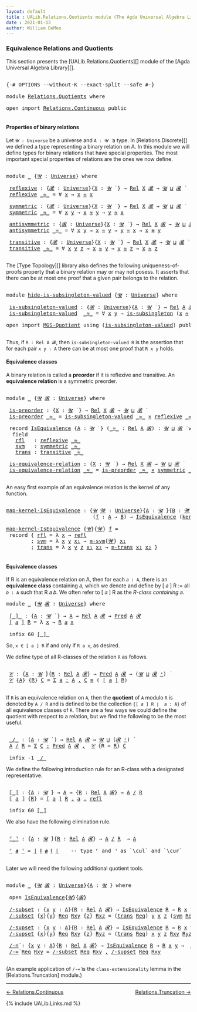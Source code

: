 ```yaml
---
layout: default
title : UALib.Relations.Quotients module (The Agda Universal Algebra Library)
date : 2021-01-13
author: William DeMeo
---
```


### <a id="equivalence-relations-and-quotients">Equivalence Relations and Quotients</a>

This section presents the [UALib.Relations.Quotients][] module of the [Agda Universal Algebra Library][].

<pre class="Agda">

<a id="354" class="Symbol">{-#</a> <a id="358" class="Keyword">OPTIONS</a> <a id="366" class="Pragma">--without-K</a> <a id="378" class="Pragma">--exact-split</a> <a id="392" class="Pragma">--safe</a> <a id="399" class="Symbol">#-}</a>

<a id="404" class="Keyword">module</a> <a id="411" href="Relations.Quotients.html" class="Module">Relations.Quotients</a> <a id="431" class="Keyword">where</a>

<a id="438" class="Keyword">open</a> <a id="443" class="Keyword">import</a> <a id="450" href="Relations.Continuous.html" class="Module">Relations.Continuous</a> <a id="471" class="Keyword">public</a>

</pre>


#### <a id="properties-of-binary-relations">Properties of binary relations</a>

Let `𝓤 : Universe` be a universe and `A : 𝓤 ̇` a type.  In [Relations.Discrete][] we defined a type representing a binary relation on A.  In this module we will define types for binary relations that have special properties. The most important special properties of relations are the ones we now define.

<pre class="Agda">

<a id="891" class="Keyword">module</a> <a id="898" href="Relations.Quotients.html#898" class="Module">_</a> <a id="900" class="Symbol">{</a><a id="901" href="Relations.Quotients.html#901" class="Bound">𝓤</a> <a id="903" class="Symbol">:</a> <a id="905" href="Universes.html#205" class="Postulate">Universe</a><a id="913" class="Symbol">}</a> <a id="915" class="Keyword">where</a>

 <a id="923" href="Relations.Quotients.html#923" class="Function">reflexive</a> <a id="933" class="Symbol">:</a> <a id="935" class="Symbol">{</a><a id="936" href="Relations.Quotients.html#936" class="Bound">𝓡</a> <a id="938" class="Symbol">:</a> <a id="940" href="Universes.html#205" class="Postulate">Universe</a><a id="948" class="Symbol">}{</a><a id="950" href="Relations.Quotients.html#950" class="Bound">X</a> <a id="952" class="Symbol">:</a> <a id="954" href="Relations.Quotients.html#901" class="Bound">𝓤</a> <a id="956" href="Universes.html#403" class="Function Operator">̇</a> <a id="958" class="Symbol">}</a> <a id="960" class="Symbol">→</a> <a id="962" href="Relations.Discrete.html#7241" class="Function">Rel</a> <a id="966" href="Relations.Quotients.html#950" class="Bound">X</a> <a id="968" href="Relations.Quotients.html#936" class="Bound">𝓡</a> <a id="970" class="Symbol">→</a> <a id="972" href="Relations.Quotients.html#901" class="Bound">𝓤</a> <a id="974" href="Agda.Primitive.html#636" class="Primitive Operator">⊔</a> <a id="976" href="Relations.Quotients.html#936" class="Bound">𝓡</a> <a id="978" href="Universes.html#403" class="Function Operator">̇</a>
 <a id="981" href="Relations.Quotients.html#923" class="Function">reflexive</a> <a id="991" href="Relations.Quotients.html#991" class="Bound Operator">_≈_</a> <a id="995" class="Symbol">=</a> <a id="997" class="Symbol">∀</a> <a id="999" href="Relations.Quotients.html#999" class="Bound">x</a> <a id="1001" class="Symbol">→</a> <a id="1003" href="Relations.Quotients.html#999" class="Bound">x</a> <a id="1005" href="Relations.Quotients.html#991" class="Bound Operator">≈</a> <a id="1007" href="Relations.Quotients.html#999" class="Bound">x</a>

 <a id="1011" href="Relations.Quotients.html#1011" class="Function">symmetric</a> <a id="1021" class="Symbol">:</a> <a id="1023" class="Symbol">{</a><a id="1024" href="Relations.Quotients.html#1024" class="Bound">𝓡</a> <a id="1026" class="Symbol">:</a> <a id="1028" href="Universes.html#205" class="Postulate">Universe</a><a id="1036" class="Symbol">}{</a><a id="1038" href="Relations.Quotients.html#1038" class="Bound">X</a> <a id="1040" class="Symbol">:</a> <a id="1042" href="Relations.Quotients.html#901" class="Bound">𝓤</a> <a id="1044" href="Universes.html#403" class="Function Operator">̇</a> <a id="1046" class="Symbol">}</a> <a id="1048" class="Symbol">→</a> <a id="1050" href="Relations.Discrete.html#7241" class="Function">Rel</a> <a id="1054" href="Relations.Quotients.html#1038" class="Bound">X</a> <a id="1056" href="Relations.Quotients.html#1024" class="Bound">𝓡</a> <a id="1058" class="Symbol">→</a> <a id="1060" href="Relations.Quotients.html#901" class="Bound">𝓤</a> <a id="1062" href="Agda.Primitive.html#636" class="Primitive Operator">⊔</a> <a id="1064" href="Relations.Quotients.html#1024" class="Bound">𝓡</a> <a id="1066" href="Universes.html#403" class="Function Operator">̇</a>
 <a id="1069" href="Relations.Quotients.html#1011" class="Function">symmetric</a> <a id="1079" href="Relations.Quotients.html#1079" class="Bound Operator">_≈_</a> <a id="1083" class="Symbol">=</a> <a id="1085" class="Symbol">∀</a> <a id="1087" href="Relations.Quotients.html#1087" class="Bound">x</a> <a id="1089" href="Relations.Quotients.html#1089" class="Bound">y</a> <a id="1091" class="Symbol">→</a> <a id="1093" href="Relations.Quotients.html#1087" class="Bound">x</a> <a id="1095" href="Relations.Quotients.html#1079" class="Bound Operator">≈</a> <a id="1097" href="Relations.Quotients.html#1089" class="Bound">y</a> <a id="1099" class="Symbol">→</a> <a id="1101" href="Relations.Quotients.html#1089" class="Bound">y</a> <a id="1103" href="Relations.Quotients.html#1079" class="Bound Operator">≈</a> <a id="1105" href="Relations.Quotients.html#1087" class="Bound">x</a>

 <a id="1109" href="Relations.Quotients.html#1109" class="Function">antisymmetric</a> <a id="1123" class="Symbol">:</a> <a id="1125" class="Symbol">{</a><a id="1126" href="Relations.Quotients.html#1126" class="Bound">𝓡</a> <a id="1128" class="Symbol">:</a> <a id="1130" href="Universes.html#205" class="Postulate">Universe</a><a id="1138" class="Symbol">}{</a><a id="1140" href="Relations.Quotients.html#1140" class="Bound">X</a> <a id="1142" class="Symbol">:</a> <a id="1144" href="Relations.Quotients.html#901" class="Bound">𝓤</a> <a id="1146" href="Universes.html#403" class="Function Operator">̇</a> <a id="1148" class="Symbol">}</a> <a id="1150" class="Symbol">→</a> <a id="1152" href="Relations.Discrete.html#7241" class="Function">Rel</a> <a id="1156" href="Relations.Quotients.html#1140" class="Bound">X</a> <a id="1158" href="Relations.Quotients.html#1126" class="Bound">𝓡</a> <a id="1160" class="Symbol">→</a> <a id="1162" href="Relations.Quotients.html#901" class="Bound">𝓤</a> <a id="1164" href="Agda.Primitive.html#636" class="Primitive Operator">⊔</a> <a id="1166" href="Relations.Quotients.html#1126" class="Bound">𝓡</a> <a id="1168" href="Universes.html#403" class="Function Operator">̇</a>
 <a id="1171" href="Relations.Quotients.html#1109" class="Function">antisymmetric</a> <a id="1185" href="Relations.Quotients.html#1185" class="Bound Operator">_≈_</a> <a id="1189" class="Symbol">=</a> <a id="1191" class="Symbol">∀</a> <a id="1193" href="Relations.Quotients.html#1193" class="Bound">x</a> <a id="1195" href="Relations.Quotients.html#1195" class="Bound">y</a> <a id="1197" class="Symbol">→</a> <a id="1199" href="Relations.Quotients.html#1193" class="Bound">x</a> <a id="1201" href="Relations.Quotients.html#1185" class="Bound Operator">≈</a> <a id="1203" href="Relations.Quotients.html#1195" class="Bound">y</a> <a id="1205" class="Symbol">→</a> <a id="1207" href="Relations.Quotients.html#1195" class="Bound">y</a> <a id="1209" href="Relations.Quotients.html#1185" class="Bound Operator">≈</a> <a id="1211" href="Relations.Quotients.html#1193" class="Bound">x</a> <a id="1213" class="Symbol">→</a> <a id="1215" href="Relations.Quotients.html#1193" class="Bound">x</a> <a id="1217" href="MGS-MLTT.html#4207" class="Datatype Operator">≡</a> <a id="1219" href="Relations.Quotients.html#1195" class="Bound">y</a>

 <a id="1223" href="Relations.Quotients.html#1223" class="Function">transitive</a> <a id="1234" class="Symbol">:</a> <a id="1236" class="Symbol">{</a><a id="1237" href="Relations.Quotients.html#1237" class="Bound">𝓡</a> <a id="1239" class="Symbol">:</a> <a id="1241" href="Universes.html#205" class="Postulate">Universe</a><a id="1249" class="Symbol">}{</a><a id="1251" href="Relations.Quotients.html#1251" class="Bound">X</a> <a id="1253" class="Symbol">:</a> <a id="1255" href="Relations.Quotients.html#901" class="Bound">𝓤</a> <a id="1257" href="Universes.html#403" class="Function Operator">̇</a> <a id="1259" class="Symbol">}</a> <a id="1261" class="Symbol">→</a> <a id="1263" href="Relations.Discrete.html#7241" class="Function">Rel</a> <a id="1267" href="Relations.Quotients.html#1251" class="Bound">X</a> <a id="1269" href="Relations.Quotients.html#1237" class="Bound">𝓡</a> <a id="1271" class="Symbol">→</a> <a id="1273" href="Relations.Quotients.html#901" class="Bound">𝓤</a> <a id="1275" href="Agda.Primitive.html#636" class="Primitive Operator">⊔</a> <a id="1277" href="Relations.Quotients.html#1237" class="Bound">𝓡</a> <a id="1279" href="Universes.html#403" class="Function Operator">̇</a>
 <a id="1282" href="Relations.Quotients.html#1223" class="Function">transitive</a> <a id="1293" href="Relations.Quotients.html#1293" class="Bound Operator">_≈_</a> <a id="1297" class="Symbol">=</a> <a id="1299" class="Symbol">∀</a> <a id="1301" href="Relations.Quotients.html#1301" class="Bound">x</a> <a id="1303" href="Relations.Quotients.html#1303" class="Bound">y</a> <a id="1305" href="Relations.Quotients.html#1305" class="Bound">z</a> <a id="1307" class="Symbol">→</a> <a id="1309" href="Relations.Quotients.html#1301" class="Bound">x</a> <a id="1311" href="Relations.Quotients.html#1293" class="Bound Operator">≈</a> <a id="1313" href="Relations.Quotients.html#1303" class="Bound">y</a> <a id="1315" class="Symbol">→</a> <a id="1317" href="Relations.Quotients.html#1303" class="Bound">y</a> <a id="1319" href="Relations.Quotients.html#1293" class="Bound Operator">≈</a> <a id="1321" href="Relations.Quotients.html#1305" class="Bound">z</a> <a id="1323" class="Symbol">→</a> <a id="1325" href="Relations.Quotients.html#1301" class="Bound">x</a> <a id="1327" href="Relations.Quotients.html#1293" class="Bound Operator">≈</a> <a id="1329" href="Relations.Quotients.html#1305" class="Bound">z</a>

</pre>

The [Type Topology][] library also defines the following uniqueness-of-proofs property that a binary relation may or may not posess. It asserts that there can be at most one proof that a given pair belongs to the relation.

<pre class="Agda">

<a id="1582" class="Keyword">module</a> <a id="hide-is-subsingleton-valued"></a><a id="1589" href="Relations.Quotients.html#1589" class="Module">hide-is-subsingleton-valued</a> <a id="1617" class="Symbol">{</a><a id="1618" href="Relations.Quotients.html#1618" class="Bound">𝓤</a> <a id="1620" class="Symbol">:</a> <a id="1622" href="Universes.html#205" class="Postulate">Universe</a><a id="1630" class="Symbol">}</a> <a id="1632" class="Keyword">where</a>

 <a id="hide-is-subsingleton-valued.is-subsingleton-valued"></a><a id="1640" href="Relations.Quotients.html#1640" class="Function">is-subsingleton-valued</a> <a id="1663" class="Symbol">:</a> <a id="1665" class="Symbol">{</a><a id="1666" href="Relations.Quotients.html#1666" class="Bound">𝓡</a> <a id="1668" class="Symbol">:</a> <a id="1670" href="Universes.html#205" class="Postulate">Universe</a><a id="1678" class="Symbol">}{</a><a id="1680" href="Relations.Quotients.html#1680" class="Bound">A</a> <a id="1682" class="Symbol">:</a> <a id="1684" href="Relations.Quotients.html#1618" class="Bound">𝓤</a> <a id="1686" href="Universes.html#403" class="Function Operator">̇</a> <a id="1688" class="Symbol">}</a> <a id="1690" class="Symbol">→</a> <a id="1692" href="Relations.Discrete.html#7241" class="Function">Rel</a> <a id="1696" href="Relations.Quotients.html#1680" class="Bound">A</a> <a id="1698" href="Relations.Quotients.html#1666" class="Bound">𝓡</a> <a id="1700" class="Symbol">→</a> <a id="1702" href="Relations.Quotients.html#1618" class="Bound">𝓤</a> <a id="1704" href="Agda.Primitive.html#636" class="Primitive Operator">⊔</a> <a id="1706" href="Relations.Quotients.html#1666" class="Bound">𝓡</a> <a id="1708" href="Universes.html#403" class="Function Operator">̇</a>
 <a id="1711" href="Relations.Quotients.html#1640" class="Function">is-subsingleton-valued</a>  <a id="1735" href="Relations.Quotients.html#1735" class="Bound Operator">_≈_</a> <a id="1739" class="Symbol">=</a> <a id="1741" class="Symbol">∀</a> <a id="1743" href="Relations.Quotients.html#1743" class="Bound">x</a> <a id="1745" href="Relations.Quotients.html#1745" class="Bound">y</a> <a id="1747" class="Symbol">→</a> <a id="1749" href="MGS-Basic-UF.html#743" class="Function">is-subsingleton</a> <a id="1765" class="Symbol">(</a><a id="1766" href="Relations.Quotients.html#1743" class="Bound">x</a> <a id="1768" href="Relations.Quotients.html#1735" class="Bound Operator">≈</a> <a id="1770" href="Relations.Quotients.html#1745" class="Bound">y</a><a id="1771" class="Symbol">)</a>

<a id="1774" class="Keyword">open</a> <a id="1779" class="Keyword">import</a> <a id="1786" href="MGS-Quotient.html" class="Module">MGS-Quotient</a> <a id="1799" class="Keyword">using</a> <a id="1805" class="Symbol">(</a><a id="1806" href="MGS-Quotient.html#398" class="Function">is-subsingleton-valued</a><a id="1828" class="Symbol">)</a> <a id="1830" class="Keyword">public</a>

</pre>

Thus, if `R : Rel A 𝓡`, then `is-subsingleton-valued R` is the assertion that for each pair `x y : A` there can be at most one proof that `R x y` holds.



#### <a id="equivalence-classes">Equivalence classes</a>

A binary relation is called a **preorder** if it is reflexive and transitive. An **equivalence relation** is a symmetric preorder.


<pre class="Agda">

<a id="2211" class="Keyword">module</a> <a id="2218" href="Relations.Quotients.html#2218" class="Module">_</a> <a id="2220" class="Symbol">{</a><a id="2221" href="Relations.Quotients.html#2221" class="Bound">𝓤</a> <a id="2223" href="Relations.Quotients.html#2223" class="Bound">𝓡</a> <a id="2225" class="Symbol">:</a> <a id="2227" href="Universes.html#205" class="Postulate">Universe</a><a id="2235" class="Symbol">}</a> <a id="2237" class="Keyword">where</a>

 <a id="2245" href="Relations.Quotients.html#2245" class="Function">is-preorder</a> <a id="2257" class="Symbol">:</a> <a id="2259" class="Symbol">{</a><a id="2260" href="Relations.Quotients.html#2260" class="Bound">X</a> <a id="2262" class="Symbol">:</a> <a id="2264" href="Relations.Quotients.html#2221" class="Bound">𝓤</a> <a id="2266" href="Universes.html#403" class="Function Operator">̇</a> <a id="2268" class="Symbol">}</a> <a id="2270" class="Symbol">→</a> <a id="2272" href="Relations.Discrete.html#7241" class="Function">Rel</a> <a id="2276" href="Relations.Quotients.html#2260" class="Bound">X</a> <a id="2278" href="Relations.Quotients.html#2223" class="Bound">𝓡</a> <a id="2280" class="Symbol">→</a> <a id="2282" href="Relations.Quotients.html#2221" class="Bound">𝓤</a> <a id="2284" href="Agda.Primitive.html#636" class="Primitive Operator">⊔</a> <a id="2286" href="Relations.Quotients.html#2223" class="Bound">𝓡</a> <a id="2288" href="Universes.html#403" class="Function Operator">̇</a>
 <a id="2291" href="Relations.Quotients.html#2245" class="Function">is-preorder</a> <a id="2303" href="Relations.Quotients.html#2303" class="Bound Operator">_≈_</a> <a id="2307" class="Symbol">=</a> <a id="2309" href="MGS-Quotient.html#398" class="Function">is-subsingleton-valued</a> <a id="2332" href="Relations.Quotients.html#2303" class="Bound Operator">_≈_</a> <a id="2336" href="MGS-MLTT.html#3515" class="Function Operator">×</a> <a id="2338" href="Relations.Quotients.html#923" class="Function">reflexive</a> <a id="2348" href="Relations.Quotients.html#2303" class="Bound Operator">_≈_</a> <a id="2352" href="MGS-MLTT.html#3515" class="Function Operator">×</a> <a id="2354" href="Relations.Quotients.html#1223" class="Function">transitive</a> <a id="2365" href="Relations.Quotients.html#2303" class="Bound Operator">_≈_</a>

 <a id="2371" class="Keyword">record</a> <a id="2378" href="Relations.Quotients.html#2378" class="Record">IsEquivalence</a> <a id="2392" class="Symbol">{</a><a id="2393" href="Relations.Quotients.html#2393" class="Bound">A</a> <a id="2395" class="Symbol">:</a> <a id="2397" href="Relations.Quotients.html#2221" class="Bound">𝓤</a> <a id="2399" href="Universes.html#403" class="Function Operator">̇</a> <a id="2401" class="Symbol">}</a> <a id="2403" class="Symbol">(</a><a id="2404" href="Relations.Quotients.html#2404" class="Bound Operator">_≈_</a> <a id="2408" class="Symbol">:</a> <a id="2410" href="Relations.Discrete.html#7241" class="Function">Rel</a> <a id="2414" href="Relations.Quotients.html#2393" class="Bound">A</a> <a id="2416" href="Relations.Quotients.html#2223" class="Bound">𝓡</a><a id="2417" class="Symbol">)</a> <a id="2419" class="Symbol">:</a> <a id="2421" href="Relations.Quotients.html#2221" class="Bound">𝓤</a> <a id="2423" href="Agda.Primitive.html#636" class="Primitive Operator">⊔</a> <a id="2425" href="Relations.Quotients.html#2223" class="Bound">𝓡</a> <a id="2427" href="Universes.html#403" class="Function Operator">̇</a> <a id="2429" class="Keyword">where</a>
  <a id="2437" class="Keyword">field</a>
   <a id="2446" href="Relations.Quotients.html#2446" class="Field">rfl</a>   <a id="2452" class="Symbol">:</a> <a id="2454" href="Relations.Quotients.html#923" class="Function">reflexive</a> <a id="2464" href="Relations.Quotients.html#2404" class="Bound Operator">_≈_</a>
   <a id="2471" href="Relations.Quotients.html#2471" class="Field">sym</a>   <a id="2477" class="Symbol">:</a> <a id="2479" href="Relations.Quotients.html#1011" class="Function">symmetric</a> <a id="2489" href="Relations.Quotients.html#2404" class="Bound Operator">_≈_</a>
   <a id="2496" href="Relations.Quotients.html#2496" class="Field">trans</a> <a id="2502" class="Symbol">:</a> <a id="2504" href="Relations.Quotients.html#1223" class="Function">transitive</a> <a id="2515" href="Relations.Quotients.html#2404" class="Bound Operator">_≈_</a>

 <a id="2521" href="Relations.Quotients.html#2521" class="Function">is-equivalence-relation</a> <a id="2545" class="Symbol">:</a> <a id="2547" class="Symbol">{</a><a id="2548" href="Relations.Quotients.html#2548" class="Bound">X</a> <a id="2550" class="Symbol">:</a> <a id="2552" href="Relations.Quotients.html#2221" class="Bound">𝓤</a> <a id="2554" href="Universes.html#403" class="Function Operator">̇</a> <a id="2556" class="Symbol">}</a> <a id="2558" class="Symbol">→</a> <a id="2560" href="Relations.Discrete.html#7241" class="Function">Rel</a> <a id="2564" href="Relations.Quotients.html#2548" class="Bound">X</a> <a id="2566" href="Relations.Quotients.html#2223" class="Bound">𝓡</a> <a id="2568" class="Symbol">→</a> <a id="2570" href="Relations.Quotients.html#2221" class="Bound">𝓤</a> <a id="2572" href="Agda.Primitive.html#636" class="Primitive Operator">⊔</a> <a id="2574" href="Relations.Quotients.html#2223" class="Bound">𝓡</a> <a id="2576" href="Universes.html#403" class="Function Operator">̇</a>
 <a id="2579" href="Relations.Quotients.html#2521" class="Function">is-equivalence-relation</a> <a id="2603" href="Relations.Quotients.html#2603" class="Bound Operator">_≈_</a> <a id="2607" class="Symbol">=</a> <a id="2609" href="Relations.Quotients.html#2245" class="Function">is-preorder</a> <a id="2621" href="Relations.Quotients.html#2603" class="Bound Operator">_≈_</a> <a id="2625" href="MGS-MLTT.html#3515" class="Function Operator">×</a> <a id="2627" href="Relations.Quotients.html#1011" class="Function">symmetric</a> <a id="2637" href="Relations.Quotients.html#2603" class="Bound Operator">_≈_</a>

</pre>

An easy first example of an equivalence relation is the kernel of any function.

<pre class="Agda">

<a id="map-kernel-IsEquivalence"></a><a id="2749" href="Relations.Quotients.html#2749" class="Function">map-kernel-IsEquivalence</a> <a id="2774" class="Symbol">:</a> <a id="2776" class="Symbol">{</a><a id="2777" href="Relations.Quotients.html#2777" class="Bound">𝓤</a> <a id="2779" href="Relations.Quotients.html#2779" class="Bound">𝓦</a> <a id="2781" class="Symbol">:</a> <a id="2783" href="Universes.html#205" class="Postulate">Universe</a><a id="2791" class="Symbol">}{</a><a id="2793" href="Relations.Quotients.html#2793" class="Bound">A</a> <a id="2795" class="Symbol">:</a> <a id="2797" href="Relations.Quotients.html#2777" class="Bound">𝓤</a> <a id="2799" href="Universes.html#403" class="Function Operator">̇</a><a id="2800" class="Symbol">}{</a><a id="2802" href="Relations.Quotients.html#2802" class="Bound">B</a> <a id="2804" class="Symbol">:</a> <a id="2806" href="Relations.Quotients.html#2779" class="Bound">𝓦</a> <a id="2808" href="Universes.html#403" class="Function Operator">̇</a><a id="2809" class="Symbol">}</a>
                            <a id="2839" class="Symbol">(</a><a id="2840" href="Relations.Quotients.html#2840" class="Bound">f</a> <a id="2842" class="Symbol">:</a> <a id="2844" href="Relations.Quotients.html#2793" class="Bound">A</a> <a id="2846" class="Symbol">→</a> <a id="2848" href="Relations.Quotients.html#2802" class="Bound">B</a><a id="2849" class="Symbol">)</a> <a id="2851" class="Symbol">→</a> <a id="2853" href="Relations.Quotients.html#2378" class="Record">IsEquivalence</a> <a id="2867" class="Symbol">(</a><a id="2868" href="Relations.Discrete.html#7794" class="Function">ker</a><a id="2871" class="Symbol">{</a><a id="2872" href="Relations.Quotients.html#2777" class="Bound">𝓤</a><a id="2873" class="Symbol">}{</a><a id="2875" href="Relations.Quotients.html#2779" class="Bound">𝓦</a><a id="2876" class="Symbol">}</a> <a id="2878" href="Relations.Quotients.html#2840" class="Bound">f</a><a id="2879" class="Symbol">)</a>

<a id="2882" href="Relations.Quotients.html#2749" class="Function">map-kernel-IsEquivalence</a> <a id="2907" class="Symbol">{</a><a id="2908" href="Relations.Quotients.html#2908" class="Bound">𝓤</a><a id="2909" class="Symbol">}{</a><a id="2911" href="Relations.Quotients.html#2911" class="Bound">𝓦</a><a id="2912" class="Symbol">}</a> <a id="2914" href="Relations.Quotients.html#2914" class="Bound">f</a> <a id="2916" class="Symbol">=</a>
 <a id="2919" class="Keyword">record</a> <a id="2926" class="Symbol">{</a> <a id="2928" href="Relations.Quotients.html#2446" class="Field">rfl</a> <a id="2932" class="Symbol">=</a> <a id="2934" class="Symbol">λ</a> <a id="2936" href="Relations.Quotients.html#2936" class="Bound">x</a> <a id="2938" class="Symbol">→</a> <a id="2940" href="MGS-MLTT.html#4221" class="InductiveConstructor">refl</a>
        <a id="2953" class="Symbol">;</a> <a id="2955" href="Relations.Quotients.html#2471" class="Field">sym</a> <a id="2959" class="Symbol">=</a> <a id="2961" class="Symbol">λ</a> <a id="2963" href="Relations.Quotients.html#2963" class="Bound">x</a> <a id="2965" href="Relations.Quotients.html#2965" class="Bound">y</a> <a id="2967" href="Relations.Quotients.html#2967" class="Bound">x₁</a> <a id="2970" class="Symbol">→</a> <a id="2972" href="Prelude.Equality.html#1977" class="Function">≡-sym</a><a id="2977" class="Symbol">{</a><a id="2978" href="Relations.Quotients.html#2911" class="Bound">𝓦</a><a id="2979" class="Symbol">}</a> <a id="2981" href="Relations.Quotients.html#2967" class="Bound">x₁</a>
        <a id="2992" class="Symbol">;</a> <a id="2994" href="Relations.Quotients.html#2496" class="Field">trans</a> <a id="3000" class="Symbol">=</a> <a id="3002" class="Symbol">λ</a> <a id="3004" href="Relations.Quotients.html#3004" class="Bound">x</a> <a id="3006" href="Relations.Quotients.html#3006" class="Bound">y</a> <a id="3008" href="Relations.Quotients.html#3008" class="Bound">z</a> <a id="3010" href="Relations.Quotients.html#3010" class="Bound">x₁</a> <a id="3013" href="Relations.Quotients.html#3013" class="Bound">x₂</a> <a id="3016" class="Symbol">→</a> <a id="3018" href="Prelude.Equality.html#2122" class="Function">≡-trans</a> <a id="3026" href="Relations.Quotients.html#3010" class="Bound">x₁</a> <a id="3029" href="Relations.Quotients.html#3013" class="Bound">x₂</a> <a id="3032" class="Symbol">}</a>

</pre>




#### <a id="equivalence-classes">Equivalence classes</a>

If R is an equivalence relation on A, then for each `𝑎 : A`, there is an **equivalence class** containing 𝑎, which we denote and define by [ 𝑎 ] R := all `𝑏 : A` such that R 𝑎 𝑏. We often refer to [ 𝑎 ] R as the *R-class containing* 𝑎.

<pre class="Agda">
<a id="3358" class="Keyword">module</a> <a id="3365" href="Relations.Quotients.html#3365" class="Module">_</a> <a id="3367" class="Symbol">{</a><a id="3368" href="Relations.Quotients.html#3368" class="Bound">𝓤</a> <a id="3370" href="Relations.Quotients.html#3370" class="Bound">𝓡</a> <a id="3372" class="Symbol">:</a> <a id="3374" href="Universes.html#205" class="Postulate">Universe</a><a id="3382" class="Symbol">}</a> <a id="3384" class="Keyword">where</a>

 <a id="3392" href="Relations.Quotients.html#3392" class="Function Operator">[_]_</a> <a id="3397" class="Symbol">:</a> <a id="3399" class="Symbol">{</a><a id="3400" href="Relations.Quotients.html#3400" class="Bound">A</a> <a id="3402" class="Symbol">:</a> <a id="3404" href="Relations.Quotients.html#3368" class="Bound">𝓤</a> <a id="3406" href="Universes.html#403" class="Function Operator">̇</a> <a id="3408" class="Symbol">}</a> <a id="3410" class="Symbol">→</a> <a id="3412" href="Relations.Quotients.html#3400" class="Bound">A</a> <a id="3414" class="Symbol">→</a> <a id="3416" href="Relations.Discrete.html#7241" class="Function">Rel</a> <a id="3420" href="Relations.Quotients.html#3400" class="Bound">A</a> <a id="3422" href="Relations.Quotients.html#3370" class="Bound">𝓡</a> <a id="3424" class="Symbol">→</a> <a id="3426" href="Relations.Discrete.html#1660" class="Function">Pred</a> <a id="3431" href="Relations.Quotients.html#3400" class="Bound">A</a> <a id="3433" href="Relations.Quotients.html#3370" class="Bound">𝓡</a>
 <a id="3436" href="Relations.Quotients.html#3392" class="Function Operator">[</a> <a id="3438" href="Relations.Quotients.html#3438" class="Bound">𝑎</a> <a id="3440" href="Relations.Quotients.html#3392" class="Function Operator">]</a> <a id="3442" href="Relations.Quotients.html#3442" class="Bound">R</a> <a id="3444" class="Symbol">=</a> <a id="3446" class="Symbol">λ</a> <a id="3448" href="Relations.Quotients.html#3448" class="Bound">x</a> <a id="3450" class="Symbol">→</a> <a id="3452" href="Relations.Quotients.html#3442" class="Bound">R</a> <a id="3454" href="Relations.Quotients.html#3438" class="Bound">𝑎</a> <a id="3456" href="Relations.Quotients.html#3448" class="Bound">x</a>

 <a id="3460" class="Keyword">infix</a> <a id="3466" class="Number">60</a> <a id="3469" href="Relations.Quotients.html#3392" class="Function Operator">[_]_</a>
</pre>

So, `x ∈ [ a ] R` if and only if `R a x`, as desired.

We define type of all R-classes of the relation `R` as follows.

<pre class="Agda">

 <a id="3621" href="Relations.Quotients.html#3621" class="Function">𝒞</a> <a id="3623" class="Symbol">:</a> <a id="3625" class="Symbol">{</a><a id="3626" href="Relations.Quotients.html#3626" class="Bound">A</a> <a id="3628" class="Symbol">:</a> <a id="3630" href="Relations.Quotients.html#3368" class="Bound">𝓤</a> <a id="3632" href="Universes.html#403" class="Function Operator">̇</a><a id="3633" class="Symbol">}{</a><a id="3635" href="Relations.Quotients.html#3635" class="Bound">R</a> <a id="3637" class="Symbol">:</a> <a id="3639" href="Relations.Discrete.html#7241" class="Function">Rel</a> <a id="3643" href="Relations.Quotients.html#3626" class="Bound">A</a> <a id="3645" href="Relations.Quotients.html#3370" class="Bound">𝓡</a><a id="3646" class="Symbol">}</a> <a id="3648" class="Symbol">→</a> <a id="3650" href="Relations.Discrete.html#1660" class="Function">Pred</a> <a id="3655" href="Relations.Quotients.html#3626" class="Bound">A</a> <a id="3657" href="Relations.Quotients.html#3370" class="Bound">𝓡</a> <a id="3659" class="Symbol">→</a> <a id="3661" class="Symbol">(</a><a id="3662" href="Relations.Quotients.html#3368" class="Bound">𝓤</a> <a id="3664" href="Agda.Primitive.html#636" class="Primitive Operator">⊔</a> <a id="3666" href="Relations.Quotients.html#3370" class="Bound">𝓡</a> <a id="3668" href="Universes.html#181" class="Primitive Operator">⁺</a><a id="3669" class="Symbol">)</a> <a id="3671" href="Universes.html#403" class="Function Operator">̇</a>
 <a id="3674" href="Relations.Quotients.html#3621" class="Function">𝒞</a> <a id="3676" class="Symbol">{</a><a id="3677" href="Relations.Quotients.html#3677" class="Bound">A</a><a id="3678" class="Symbol">}</a> <a id="3680" class="Symbol">{</a><a id="3681" href="Relations.Quotients.html#3681" class="Bound">R</a><a id="3682" class="Symbol">}</a> <a id="3684" href="Relations.Quotients.html#3684" class="Bound">C</a> <a id="3686" class="Symbol">=</a> <a id="3688" href="MGS-MLTT.html#3074" class="Function">Σ</a> <a id="3690" href="Relations.Quotients.html#3690" class="Bound">a</a> <a id="3692" href="MGS-MLTT.html#3074" class="Function">꞉</a> <a id="3694" href="Relations.Quotients.html#3677" class="Bound">A</a> <a id="3696" href="MGS-MLTT.html#3074" class="Function">,</a> <a id="3698" href="Relations.Quotients.html#3684" class="Bound">C</a> <a id="3700" href="MGS-MLTT.html#4207" class="Datatype Operator">≡</a> <a id="3702" class="Symbol">(</a> <a id="3704" href="Relations.Quotients.html#3392" class="Function Operator">[</a> <a id="3706" href="Relations.Quotients.html#3690" class="Bound">a</a> <a id="3708" href="Relations.Quotients.html#3392" class="Function Operator">]</a> <a id="3710" href="Relations.Quotients.html#3681" class="Bound">R</a><a id="3711" class="Symbol">)</a>

</pre>

If `R` is an equivalence relation on `A`, then the **quotient** of `A` modulo `R` is denoted by `A / R` and is defined to be the collection `{[ 𝑎 ] R ∣  𝑎 : A}` of all equivalence classes of `R`. There are a few ways we could define the quotient with respect to a relation, but we find the following to be the most useful.

<pre class="Agda">

 <a id="4065" href="Relations.Quotients.html#4065" class="Function Operator">_/_</a> <a id="4069" class="Symbol">:</a> <a id="4071" class="Symbol">(</a><a id="4072" href="Relations.Quotients.html#4072" class="Bound">A</a> <a id="4074" class="Symbol">:</a> <a id="4076" href="Relations.Quotients.html#3368" class="Bound">𝓤</a> <a id="4078" href="Universes.html#403" class="Function Operator">̇</a> <a id="4080" class="Symbol">)</a> <a id="4082" class="Symbol">→</a> <a id="4084" href="Relations.Discrete.html#7241" class="Function">Rel</a> <a id="4088" href="Relations.Quotients.html#4072" class="Bound">A</a> <a id="4090" href="Relations.Quotients.html#3370" class="Bound">𝓡</a> <a id="4092" class="Symbol">→</a> <a id="4094" href="Relations.Quotients.html#3368" class="Bound">𝓤</a> <a id="4096" href="Agda.Primitive.html#636" class="Primitive Operator">⊔</a> <a id="4098" class="Symbol">(</a><a id="4099" href="Relations.Quotients.html#3370" class="Bound">𝓡</a> <a id="4101" href="Universes.html#181" class="Primitive Operator">⁺</a><a id="4102" class="Symbol">)</a> <a id="4104" href="Universes.html#403" class="Function Operator">̇</a>
 <a id="4107" href="Relations.Quotients.html#4107" class="Bound">A</a> <a id="4109" href="Relations.Quotients.html#4065" class="Function Operator">/</a> <a id="4111" href="Relations.Quotients.html#4111" class="Bound">R</a> <a id="4113" class="Symbol">=</a> <a id="4115" href="MGS-MLTT.html#3074" class="Function">Σ</a> <a id="4117" href="Relations.Quotients.html#4117" class="Bound">C</a> <a id="4119" href="MGS-MLTT.html#3074" class="Function">꞉</a> <a id="4121" href="Relations.Discrete.html#1660" class="Function">Pred</a> <a id="4126" href="Relations.Quotients.html#4107" class="Bound">A</a> <a id="4128" href="Relations.Quotients.html#3370" class="Bound">𝓡</a> <a id="4130" href="MGS-MLTT.html#3074" class="Function">,</a>  <a id="4133" href="Relations.Quotients.html#3621" class="Function">𝒞</a> <a id="4135" class="Symbol">{</a><a id="4136" class="Argument">R</a> <a id="4138" class="Symbol">=</a> <a id="4140" href="Relations.Quotients.html#4111" class="Bound">R</a><a id="4141" class="Symbol">}</a> <a id="4143" href="Relations.Quotients.html#4117" class="Bound">C</a>

 <a id="4147" class="Keyword">infix</a> <a id="4153" class="Number">-1</a> <a id="4156" href="Relations.Quotients.html#4065" class="Function Operator">_/_</a>
</pre>

We define the following introduction rule for an R-class with a designated representative.

<pre class="Agda">

 <a id="4279" href="Relations.Quotients.html#4279" class="Function Operator">⟦_⟧</a> <a id="4283" class="Symbol">:</a> <a id="4285" class="Symbol">{</a><a id="4286" href="Relations.Quotients.html#4286" class="Bound">A</a> <a id="4288" class="Symbol">:</a> <a id="4290" href="Relations.Quotients.html#3368" class="Bound">𝓤</a> <a id="4292" href="Universes.html#403" class="Function Operator">̇</a><a id="4293" class="Symbol">}</a> <a id="4295" class="Symbol">→</a> <a id="4297" href="Relations.Quotients.html#4286" class="Bound">A</a> <a id="4299" class="Symbol">→</a> <a id="4301" class="Symbol">{</a><a id="4302" href="Relations.Quotients.html#4302" class="Bound">R</a> <a id="4304" class="Symbol">:</a> <a id="4306" href="Relations.Discrete.html#7241" class="Function">Rel</a> <a id="4310" href="Relations.Quotients.html#4286" class="Bound">A</a> <a id="4312" href="Relations.Quotients.html#3370" class="Bound">𝓡</a><a id="4313" class="Symbol">}</a> <a id="4315" class="Symbol">→</a> <a id="4317" href="Relations.Quotients.html#4286" class="Bound">A</a> <a id="4319" href="Relations.Quotients.html#4065" class="Function Operator">/</a> <a id="4321" href="Relations.Quotients.html#4302" class="Bound">R</a>
 <a id="4324" href="Relations.Quotients.html#4279" class="Function Operator">⟦</a> <a id="4326" href="Relations.Quotients.html#4326" class="Bound">a</a> <a id="4328" href="Relations.Quotients.html#4279" class="Function Operator">⟧</a> <a id="4330" class="Symbol">{</a><a id="4331" href="Relations.Quotients.html#4331" class="Bound">R</a><a id="4332" class="Symbol">}</a> <a id="4334" class="Symbol">=</a> <a id="4336" href="Relations.Quotients.html#3392" class="Function Operator">[</a> <a id="4338" href="Relations.Quotients.html#4326" class="Bound">a</a> <a id="4340" href="Relations.Quotients.html#3392" class="Function Operator">]</a> <a id="4342" href="Relations.Quotients.html#4331" class="Bound">R</a> <a id="4344" href="MGS-MLTT.html#2929" class="InductiveConstructor Operator">,</a> <a id="4346" href="Relations.Quotients.html#4326" class="Bound">a</a> <a id="4348" href="MGS-MLTT.html#2929" class="InductiveConstructor Operator">,</a> <a id="4350" href="MGS-MLTT.html#4221" class="InductiveConstructor">refl</a>

 <a id="4357" class="Keyword">infix</a> <a id="4363" class="Number">60</a> <a id="4366" href="Relations.Quotients.html#4279" class="Function Operator">⟦_⟧</a>
</pre>

We also have the following elimination rule.

<pre class="Agda">

 <a id="4443" href="Relations.Quotients.html#4443" class="Function Operator">⌜_⌝</a> <a id="4447" class="Symbol">:</a> <a id="4449" class="Symbol">{</a><a id="4450" href="Relations.Quotients.html#4450" class="Bound">A</a> <a id="4452" class="Symbol">:</a> <a id="4454" href="Relations.Quotients.html#3368" class="Bound">𝓤</a> <a id="4456" href="Universes.html#403" class="Function Operator">̇</a><a id="4457" class="Symbol">}{</a><a id="4459" href="Relations.Quotients.html#4459" class="Bound">R</a> <a id="4461" class="Symbol">:</a> <a id="4463" href="Relations.Discrete.html#7241" class="Function">Rel</a> <a id="4467" href="Relations.Quotients.html#4450" class="Bound">A</a> <a id="4469" href="Relations.Quotients.html#3370" class="Bound">𝓡</a><a id="4470" class="Symbol">}</a> <a id="4472" class="Symbol">→</a> <a id="4474" href="Relations.Quotients.html#4450" class="Bound">A</a> <a id="4476" href="Relations.Quotients.html#4065" class="Function Operator">/</a> <a id="4478" href="Relations.Quotients.html#4459" class="Bound">R</a>  <a id="4481" class="Symbol">→</a> <a id="4483" href="Relations.Quotients.html#4450" class="Bound">A</a>

 <a id="4487" href="Relations.Quotients.html#4443" class="Function Operator">⌜</a> <a id="4489" href="Relations.Quotients.html#4489" class="Bound">𝒂</a> <a id="4491" href="Relations.Quotients.html#4443" class="Function Operator">⌝</a> <a id="4493" class="Symbol">=</a> <a id="4495" href="Prelude.Preliminaries.html#12384" class="Function Operator">∣</a> <a id="4497" href="Prelude.Preliminaries.html#12462" class="Function Operator">∥</a> <a id="4499" href="Relations.Quotients.html#4489" class="Bound">𝒂</a> <a id="4501" href="Prelude.Preliminaries.html#12462" class="Function Operator">∥</a> <a id="4503" href="Prelude.Preliminaries.html#12384" class="Function Operator">∣</a>    <a id="4508" class="Comment">-- type ⌜ and ⌝ as `\cul` and `\cur`</a>

</pre>

Later we will need the following additional quotient tools.

<pre class="Agda">

<a id="4633" class="Keyword">module</a> <a id="4640" href="Relations.Quotients.html#4640" class="Module">_</a> <a id="4642" class="Symbol">{</a><a id="4643" href="Relations.Quotients.html#4643" class="Bound">𝓤</a> <a id="4645" href="Relations.Quotients.html#4645" class="Bound">𝓡</a> <a id="4647" class="Symbol">:</a> <a id="4649" href="Universes.html#205" class="Postulate">Universe</a><a id="4657" class="Symbol">}{</a><a id="4659" href="Relations.Quotients.html#4659" class="Bound">A</a> <a id="4661" class="Symbol">:</a> <a id="4663" href="Relations.Quotients.html#4643" class="Bound">𝓤</a> <a id="4665" href="Universes.html#403" class="Function Operator">̇</a><a id="4666" class="Symbol">}</a> <a id="4668" class="Keyword">where</a>

 <a id="4676" class="Keyword">open</a> <a id="4681" href="Relations.Quotients.html#2378" class="Module">IsEquivalence</a><a id="4694" class="Symbol">{</a><a id="4695" href="Relations.Quotients.html#4643" class="Bound">𝓤</a><a id="4696" class="Symbol">}{</a><a id="4698" href="Relations.Quotients.html#4645" class="Bound">𝓡</a><a id="4699" class="Symbol">}</a>

 <a id="4703" href="Relations.Quotients.html#4703" class="Function">/-subset</a> <a id="4712" class="Symbol">:</a> <a id="4714" class="Symbol">{</a><a id="4715" href="Relations.Quotients.html#4715" class="Bound">x</a> <a id="4717" href="Relations.Quotients.html#4717" class="Bound">y</a> <a id="4719" class="Symbol">:</a> <a id="4721" href="Relations.Quotients.html#4659" class="Bound">A</a><a id="4722" class="Symbol">}{</a><a id="4724" href="Relations.Quotients.html#4724" class="Bound">R</a> <a id="4726" class="Symbol">:</a> <a id="4728" href="Relations.Discrete.html#7241" class="Function">Rel</a> <a id="4732" href="Relations.Quotients.html#4659" class="Bound">A</a> <a id="4734" href="Relations.Quotients.html#4645" class="Bound">𝓡</a><a id="4735" class="Symbol">}</a> <a id="4737" class="Symbol">→</a> <a id="4739" href="Relations.Quotients.html#2378" class="Record">IsEquivalence</a> <a id="4753" href="Relations.Quotients.html#4724" class="Bound">R</a> <a id="4755" class="Symbol">→</a> <a id="4757" href="Relations.Quotients.html#4724" class="Bound">R</a> <a id="4759" href="Relations.Quotients.html#4715" class="Bound">x</a> <a id="4761" href="Relations.Quotients.html#4717" class="Bound">y</a> <a id="4763" class="Symbol">→</a>  <a id="4766" href="Relations.Quotients.html#3392" class="Function Operator">[</a> <a id="4768" href="Relations.Quotients.html#4715" class="Bound">x</a> <a id="4770" href="Relations.Quotients.html#3392" class="Function Operator">]</a> <a id="4772" href="Relations.Quotients.html#4724" class="Bound">R</a>  <a id="4775" href="Relations.Discrete.html#2783" class="Function Operator">⊆</a>  <a id="4778" href="Relations.Quotients.html#3392" class="Function Operator">[</a> <a id="4780" href="Relations.Quotients.html#4717" class="Bound">y</a> <a id="4782" href="Relations.Quotients.html#3392" class="Function Operator">]</a> <a id="4784" href="Relations.Quotients.html#4724" class="Bound">R</a>
 <a id="4787" href="Relations.Quotients.html#4703" class="Function">/-subset</a> <a id="4796" class="Symbol">{</a><a id="4797" href="Relations.Quotients.html#4797" class="Bound">x</a><a id="4798" class="Symbol">}{</a><a id="4800" href="Relations.Quotients.html#4800" class="Bound">y</a><a id="4801" class="Symbol">}</a> <a id="4803" href="Relations.Quotients.html#4803" class="Bound">Req</a> <a id="4807" href="Relations.Quotients.html#4807" class="Bound">Rxy</a> <a id="4811" class="Symbol">{</a><a id="4812" href="Relations.Quotients.html#4812" class="Bound">z</a><a id="4813" class="Symbol">}</a> <a id="4815" href="Relations.Quotients.html#4815" class="Bound">Rxz</a> <a id="4819" class="Symbol">=</a> <a id="4821" class="Symbol">(</a><a id="4822" href="Relations.Quotients.html#2496" class="Field">trans</a> <a id="4828" href="Relations.Quotients.html#4803" class="Bound">Req</a><a id="4831" class="Symbol">)</a> <a id="4833" href="Relations.Quotients.html#4800" class="Bound">y</a> <a id="4835" href="Relations.Quotients.html#4797" class="Bound">x</a> <a id="4837" href="Relations.Quotients.html#4812" class="Bound">z</a> <a id="4839" class="Symbol">(</a><a id="4840" href="Relations.Quotients.html#2471" class="Field">sym</a> <a id="4844" href="Relations.Quotients.html#4803" class="Bound">Req</a> <a id="4848" href="Relations.Quotients.html#4797" class="Bound">x</a> <a id="4850" href="Relations.Quotients.html#4800" class="Bound">y</a> <a id="4852" href="Relations.Quotients.html#4807" class="Bound">Rxy</a><a id="4855" class="Symbol">)</a> <a id="4857" href="Relations.Quotients.html#4815" class="Bound">Rxz</a>

 <a id="4863" href="Relations.Quotients.html#4863" class="Function">/-supset</a> <a id="4872" class="Symbol">:</a> <a id="4874" class="Symbol">{</a><a id="4875" href="Relations.Quotients.html#4875" class="Bound">x</a> <a id="4877" href="Relations.Quotients.html#4877" class="Bound">y</a> <a id="4879" class="Symbol">:</a> <a id="4881" href="Relations.Quotients.html#4659" class="Bound">A</a><a id="4882" class="Symbol">}{</a><a id="4884" href="Relations.Quotients.html#4884" class="Bound">R</a> <a id="4886" class="Symbol">:</a> <a id="4888" href="Relations.Discrete.html#7241" class="Function">Rel</a> <a id="4892" href="Relations.Quotients.html#4659" class="Bound">A</a> <a id="4894" href="Relations.Quotients.html#4645" class="Bound">𝓡</a><a id="4895" class="Symbol">}</a> <a id="4897" class="Symbol">→</a> <a id="4899" href="Relations.Quotients.html#2378" class="Record">IsEquivalence</a> <a id="4913" href="Relations.Quotients.html#4884" class="Bound">R</a> <a id="4915" class="Symbol">→</a> <a id="4917" href="Relations.Quotients.html#4884" class="Bound">R</a> <a id="4919" href="Relations.Quotients.html#4875" class="Bound">x</a> <a id="4921" href="Relations.Quotients.html#4877" class="Bound">y</a> <a id="4923" class="Symbol">→</a>  <a id="4926" href="Relations.Quotients.html#3392" class="Function Operator">[</a> <a id="4928" href="Relations.Quotients.html#4877" class="Bound">y</a> <a id="4930" href="Relations.Quotients.html#3392" class="Function Operator">]</a> <a id="4932" href="Relations.Quotients.html#4884" class="Bound">R</a> <a id="4934" href="Relations.Discrete.html#2783" class="Function Operator">⊆</a> <a id="4936" href="Relations.Quotients.html#3392" class="Function Operator">[</a> <a id="4938" href="Relations.Quotients.html#4875" class="Bound">x</a> <a id="4940" href="Relations.Quotients.html#3392" class="Function Operator">]</a> <a id="4942" href="Relations.Quotients.html#4884" class="Bound">R</a>
 <a id="4945" href="Relations.Quotients.html#4863" class="Function">/-supset</a> <a id="4954" class="Symbol">{</a><a id="4955" href="Relations.Quotients.html#4955" class="Bound">x</a><a id="4956" class="Symbol">}{</a><a id="4958" href="Relations.Quotients.html#4958" class="Bound">y</a><a id="4959" class="Symbol">}</a> <a id="4961" href="Relations.Quotients.html#4961" class="Bound">Req</a> <a id="4965" href="Relations.Quotients.html#4965" class="Bound">Rxy</a> <a id="4969" class="Symbol">{</a><a id="4970" href="Relations.Quotients.html#4970" class="Bound">z</a><a id="4971" class="Symbol">}</a> <a id="4973" href="Relations.Quotients.html#4973" class="Bound">Ryz</a> <a id="4977" class="Symbol">=</a> <a id="4979" class="Symbol">(</a><a id="4980" href="Relations.Quotients.html#2496" class="Field">trans</a> <a id="4986" href="Relations.Quotients.html#4961" class="Bound">Req</a><a id="4989" class="Symbol">)</a> <a id="4991" href="Relations.Quotients.html#4955" class="Bound">x</a> <a id="4993" href="Relations.Quotients.html#4958" class="Bound">y</a> <a id="4995" href="Relations.Quotients.html#4970" class="Bound">z</a> <a id="4997" href="Relations.Quotients.html#4965" class="Bound">Rxy</a> <a id="5001" href="Relations.Quotients.html#4973" class="Bound">Ryz</a>

 <a id="5007" href="Relations.Quotients.html#5007" class="Function">/-=̇</a> <a id="5012" class="Symbol">:</a> <a id="5014" class="Symbol">{</a><a id="5015" href="Relations.Quotients.html#5015" class="Bound">x</a> <a id="5017" href="Relations.Quotients.html#5017" class="Bound">y</a> <a id="5019" class="Symbol">:</a> <a id="5021" href="Relations.Quotients.html#4659" class="Bound">A</a><a id="5022" class="Symbol">}{</a><a id="5024" href="Relations.Quotients.html#5024" class="Bound">R</a> <a id="5026" class="Symbol">:</a> <a id="5028" href="Relations.Discrete.html#7241" class="Function">Rel</a> <a id="5032" href="Relations.Quotients.html#4659" class="Bound">A</a> <a id="5034" href="Relations.Quotients.html#4645" class="Bound">𝓡</a><a id="5035" class="Symbol">}</a> <a id="5037" class="Symbol">→</a> <a id="5039" href="Relations.Quotients.html#2378" class="Record">IsEquivalence</a> <a id="5053" href="Relations.Quotients.html#5024" class="Bound">R</a> <a id="5055" class="Symbol">→</a> <a id="5057" href="Relations.Quotients.html#5024" class="Bound">R</a> <a id="5059" href="Relations.Quotients.html#5015" class="Bound">x</a> <a id="5061" href="Relations.Quotients.html#5017" class="Bound">y</a> <a id="5063" class="Symbol">→</a>  <a id="5066" href="Relations.Quotients.html#3392" class="Function Operator">[</a> <a id="5068" href="Relations.Quotients.html#5015" class="Bound">x</a> <a id="5070" href="Relations.Quotients.html#3392" class="Function Operator">]</a> <a id="5072" href="Relations.Quotients.html#5024" class="Bound">R</a>  <a id="5075" href="Relations.Discrete.html#3496" class="Function Operator">≐</a>  <a id="5078" href="Relations.Quotients.html#3392" class="Function Operator">[</a> <a id="5080" href="Relations.Quotients.html#5017" class="Bound">y</a> <a id="5082" href="Relations.Quotients.html#3392" class="Function Operator">]</a> <a id="5084" href="Relations.Quotients.html#5024" class="Bound">R</a>
 <a id="5087" href="Relations.Quotients.html#5007" class="Function">/-=̇</a> <a id="5092" href="Relations.Quotients.html#5092" class="Bound">Req</a> <a id="5096" href="Relations.Quotients.html#5096" class="Bound">Rxy</a> <a id="5100" class="Symbol">=</a> <a id="5102" href="Relations.Quotients.html#4703" class="Function">/-subset</a> <a id="5111" href="Relations.Quotients.html#5092" class="Bound">Req</a> <a id="5115" href="Relations.Quotients.html#5096" class="Bound">Rxy</a> <a id="5119" href="MGS-MLTT.html#2929" class="InductiveConstructor Operator">,</a> <a id="5121" href="Relations.Quotients.html#4863" class="Function">/-supset</a> <a id="5130" href="Relations.Quotients.html#5092" class="Bound">Req</a> <a id="5134" href="Relations.Quotients.html#5096" class="Bound">Rxy</a>

</pre>

(An example application of `/-=̇` is the `class-extensionality` lemma in the [Relations.Truncation] module.)

--------------------------------------

<p></p>


[← Relations.Continuous](Relations.Continuous.html)
<span style="float:right;">[Relations.Truncation →](Relations.Truncation.html)</span>

{% include UALib.Links.md %}



<!-- unused stuff

 -- /-refl : {A : 𝓤 ̇}(a a' : A){R : Rel A 𝓡} → reflexive R → [ a ] R ≡ [ a' ] R → R a a'

 -- /-refl a a' rfl x  = cong-app-pred a' (rfl a') (x ⁻¹)


-->
